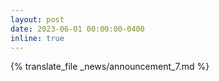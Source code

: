 ```yaml
---
layout: post
date: 2023-06-01 00:00:00-0400
inline: true
---
```


{% translate_file _news/announcement_7.md %}
